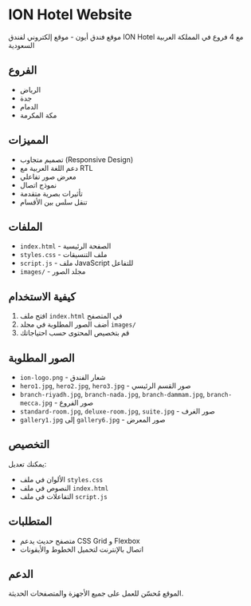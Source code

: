 # ION Hotel Website

موقع فندق أيون - موقع إلكتروني لفندق ION Hotel مع 4 فروع في المملكة العربية السعودية

## الفروع
- الرياض
- جدة  
- الدمام
- مكة المكرمة

## المميزات
- تصميم متجاوب (Responsive Design)
- دعم اللغة العربية مع RTL
- معرض صور تفاعلي
- نموذج اتصال
- تأثيرات بصرية متقدمة
- تنقل سلس بين الأقسام

## الملفات
- `index.html` - الصفحة الرئيسية
- `styles.css` - ملف التنسيقات
- `script.js` - ملف JavaScript للتفاعل
- `images/` - مجلد الصور

## كيفية الاستخدام
1. افتح ملف `index.html` في المتصفح
2. أضف الصور المطلوبة في مجلد `images/`
3. قم بتخصيص المحتوى حسب احتياجاتك

## الصور المطلوبة
- `ion-logo.png` - شعار الفندق
- `hero1.jpg`, `hero2.jpg`, `hero3.jpg` - صور القسم الرئيسي
- `branch-riyadh.jpg`, `branch-nada.jpg`, `branch-dammam.jpg`, `branch-mecca.jpg` - صور الفروع
- `standard-room.jpg`, `deluxe-room.jpg`, `suite.jpg` - صور الغرف
- `gallery1.jpg` إلى `gallery6.jpg` - صور المعرض

## التخصيص
يمكنك تعديل:
- الألوان في ملف `styles.css`
- النصوص في ملف `index.html`
- التفاعلات في ملف `script.js`

## المتطلبات
- متصفح حديث يدعم CSS Grid و Flexbox
- اتصال بالإنترنت لتحميل الخطوط والأيقونات

## الدعم
الموقع مُحسّن للعمل على جميع الأجهزة والمتصفحات الحديثة.